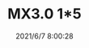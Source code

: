 ﻿---
layout: post 
title: MX3.0 1*5
tags: MX MX30
categories: wire-harness
overview: Reference P/N 0490-1
series: 
part_number: 0574-1
thumb_img: 
small_img: static/202106/574-20210607.jpg
date: 2021/6/7 8:00:28
---



